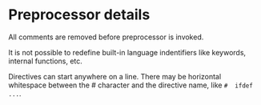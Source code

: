 # Preprocessor details
All comments are removed before preprocessor is invoked.

It is not possible to redefine built-in language indentifiers like keywords, internal functions, etc.

Directives can start anywhere on a line. There may be horizontal whitespace between the # character and the directive name, like
`#  ifdef ...`.
